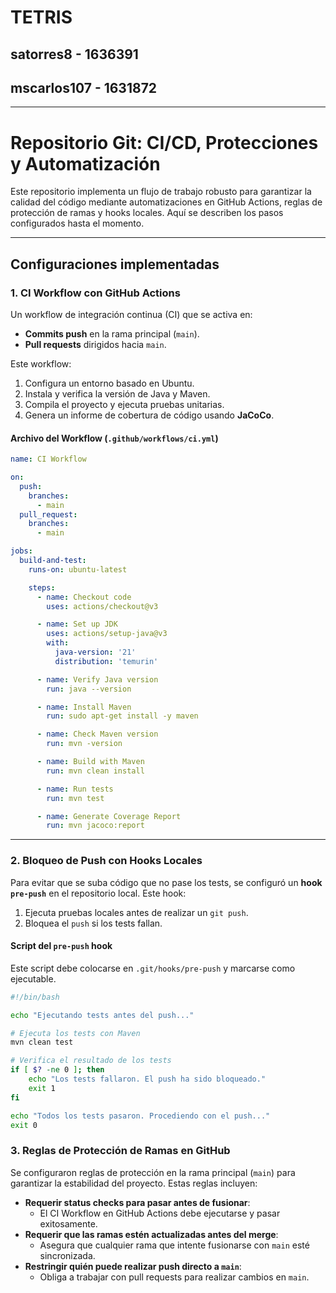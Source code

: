 # TETRIS
## satorres8 - 1636391
## mscarlos107 - 1631872

---

# **Repositorio Git: CI/CD, Protecciones y Automatización**

Este repositorio implementa un flujo de trabajo robusto para garantizar la calidad del código mediante automatizaciones en GitHub Actions, reglas de protección de ramas y hooks locales. Aquí se describen los pasos configurados hasta el momento.

---

## **Configuraciones implementadas**

### **1. CI Workflow con GitHub Actions**
Un workflow de integración continua (CI) que se activa en:
- **Commits push** en la rama principal (`main`).
- **Pull requests** dirigidos hacia `main`.

Este workflow:
1. Configura un entorno basado en Ubuntu.
2. Instala y verifica la versión de Java y Maven.
3. Compila el proyecto y ejecuta pruebas unitarias.
4. Genera un informe de cobertura de código usando **JaCoCo**.

#### **Archivo del Workflow (`.github/workflows/ci.yml`)**
```yaml
name: CI Workflow

on:
  push:
    branches:
      - main
  pull_request:
    branches:
      - main

jobs:
  build-and-test:
    runs-on: ubuntu-latest

    steps:
      - name: Checkout code
        uses: actions/checkout@v3

      - name: Set up JDK
        uses: actions/setup-java@v3
        with:
          java-version: '21'
          distribution: 'temurin'

      - name: Verify Java version
        run: java --version

      - name: Install Maven
        run: sudo apt-get install -y maven

      - name: Check Maven version
        run: mvn -version

      - name: Build with Maven
        run: mvn clean install

      - name: Run tests
        run: mvn test

      - name: Generate Coverage Report
        run: mvn jacoco:report
```

---

### **2. Bloqueo de Push con Hooks Locales**

Para evitar que se suba código que no pase los tests, se configuró un **hook `pre-push`** en el repositorio local. Este hook:
1. Ejecuta pruebas locales antes de realizar un `git push`.
2. Bloquea el `push` si los tests fallan.

#### **Script del `pre-push` hook**
Este script debe colocarse en `.git/hooks/pre-push` y marcarse como ejecutable.

```bash
#!/bin/bash

echo "Ejecutando tests antes del push..."

# Ejecuta los tests con Maven
mvn clean test

# Verifica el resultado de los tests
if [ $? -ne 0 ]; then
    echo "Los tests fallaron. El push ha sido bloqueado."
    exit 1
fi

echo "Todos los tests pasaron. Procediendo con el push..."
exit 0
```


### **3. Reglas de Protección de Ramas en GitHub**

Se configuraron reglas de protección en la rama principal (`main`) para garantizar la estabilidad del proyecto. Estas reglas incluyen:
- **Requerir status checks para pasar antes de fusionar**:
    - El CI Workflow en GitHub Actions debe ejecutarse y pasar exitosamente.
- **Requerir que las ramas estén actualizadas antes del merge**:
    - Asegura que cualquier rama que intente fusionarse con `main` esté sincronizada.
- **Restringir quién puede realizar push directo a `main`**:
    - Obliga a trabajar con pull requests para realizar cambios en `main`.


